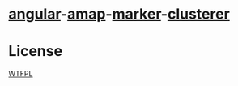 # [angular](https://angularjs.org)-[amap](http://developer.amap.com)-[marker](http://developer.amap.com/api/javascript-api/reference/overlay/#Marker)-[clusterer](http://developer.amap.com/api/javascript-api/reference/plugin/#AMap.MarkerClusterer)

# License

[WTFPL](http://wtfpl.org)
